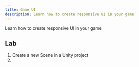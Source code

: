 ```yaml
---
title: Game UI
description: Learn how to create responsive UI in your game
---
```


Learn how to create responsive UI in your game

## Lab

1. Create a new Scene in a Unity project
2. 
